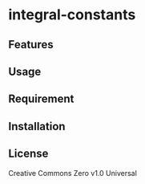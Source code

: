 integral-constants
==

## Features

## Usage

## Requirement

## Installation

## License
Creative Commons Zero v1.0 Universal
